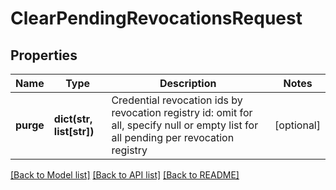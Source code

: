 # ClearPendingRevocationsRequest

## Properties
Name | Type | Description | Notes
------------ | ------------- | ------------- | -------------
**purge** | **dict(str, list[str])** | Credential revocation ids by revocation registry id: omit for all, specify null or empty list for all pending per revocation registry | [optional] 

[[Back to Model list]](../README.md#documentation-for-models) [[Back to API list]](../README.md#documentation-for-api-endpoints) [[Back to README]](../README.md)


